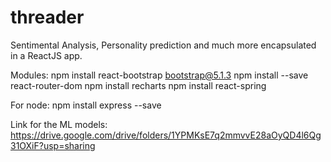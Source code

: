 
# threader
Sentimental Analysis, Personality prediction and much more encapsulated in a ReactJS app.



Modules:
    npm install react-bootstrap bootstrap@5.1.3
    npm install --save react-router-dom
    npm install recharts
    npm install react-spring

For node:
    npm install express --save


Link for the ML models: https://drive.google.com/drive/folders/1YPMKsE7q2mmvvE28aOyQD4l6Qg31OXiF?usp=sharing
